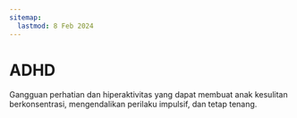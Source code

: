 ```yaml
---
sitemap:
  lastmod: 8 Feb 2024
---
```


# ADHD

Gangguan perhatian dan hiperaktivitas yang dapat membuat anak kesulitan berkonsentrasi, mengendalikan perilaku impulsif, dan tetap tenang.
